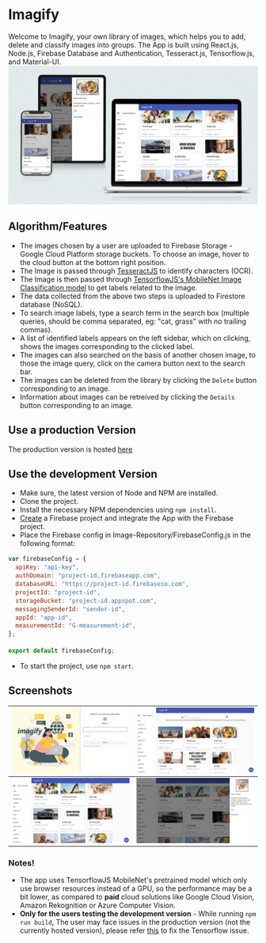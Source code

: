 # Imagify
Welcome to Imagify, your own library of images, which helps you to add, delete and classify images into groups. The App is built using React.js, Node.js, Firebase Database and Authentication, Tesseract.js, Tensorflow.js, and Material-UI.  
![](https://github.com/mariiaromaniuk/Image-Repository/blob/master/images/demo.png)

## Algorithm/Features
- The images chosen by a user are uploaded to Firebase Storage - Google Cloud Platform storage buckets. To choose an image, hover to the cloud button at the bottom right position.
- The Image is passed through [TesseractJS](https://tesseract.projectnaptha.com/) to identify characters (OCR).
- The Image is then passed through [TensorflowJS's MobileNet Image Classification model](https://github.com/tensorflow/tfjs-models/tree/master/mobilenet) to get labels related to the image.
- The data collected from the above two steps is uploaded to Firestore database (NoSQL).
- To search image labels, type a search term in the search box (multiple queries, should be comma separated, eg: "cat, grass" with no trailing commas).
- A list of identified labels appears on the left sidebar, which on clicking, shows the images corresponding to the clicked label.
- The images can also searched on the basis of another chosen image, to those the image query, click on the camera button next to the search bar.
- The images can be deleted from the library by clicking the `Delete` button corresponding to an image.
- Information about images can be retreived by clicking the `Details` button corresponding to an image.

## Use a production Version
The production version is hosted [here](https://image-repository-15136.web.app/)

## Use the development Version
- Make sure, the latest version of Node and NPM are installed.
- Clone the project.
- Install the necessary NPM dependencies using `npm install`.
- [Create](https://firebase.google.com/docs/web/setup) a Firebase project and integrate the App with the Firebase project.
- Place the Firebase config in Image-Repository/FirebaseConfig.js in the following format:
```js
var firebaseConfig = {
  apiKey: "api-key",
  authDomain: "project-id.firebaseapp.com",
  databaseURL: "https://project-id.firebaseio.com",
  projectId: "project-id",
  storageBucket: "project-id.appspot.com",
  messagingSenderId: "sender-id",
  appId: "app-id",
  measurementId: "G-measurement-id",
};

export default firebaseConfig;
```
- To start the project, use `npm start`.

## Screenshots
| ![](https://github.com/mariiaromaniuk/Image-Repository/blob/master/images/demo1.png)  | ![](https://github.com/mariiaromaniuk/Image-Repository/blob/master/images/demo2.png)  |
|---|---|
| ![](https://github.com/mariiaromaniuk/Image-Repository/blob/master/images/demo3.png)  | ![](https://github.com/mariiaromaniuk/Image-Repository/blob/master/images/demo4.png)  |  

### Notes!
- The app uses TensorflowJS MobileNet's pretrained model which only use browser resources instead of a GPU, so the performance may be a bit lower, as compared to **paid** cloud solutions like Google Cloud Vision, Amazon Rekognition or Azure Computer Vision.
- **Only for the users testing the development version** - While running `npm run build`, The user may face issues in the production version (not the currently hosted version), please refer [this](https://github.com/tensorflow/tfjs/issues/3384#issuecomment-667607535) to fix the Tensorflow issue.
